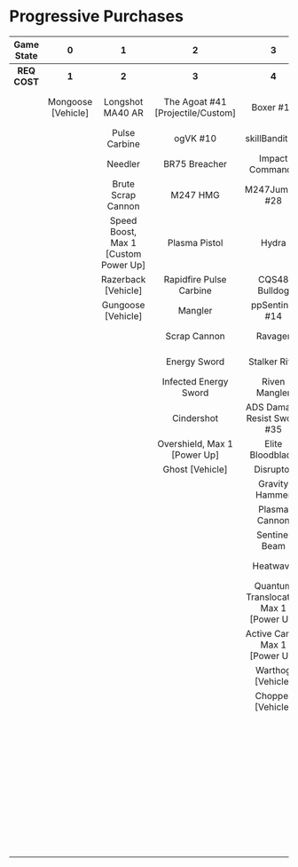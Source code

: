 # Progressive Purchases

| **Game State** |       **0**        |                **1**                 |               **2**               |                 **3**                  |                    **4**                    |                 **5**                  |                **6**                |                                           |                                      |
| :------------: | :----------------: | :----------------------------------: | :-------------------------------: | :------------------------------------: | :-----------------------------------------: | :------------------------------------: | :---------------------------------: | :---------------------------------------: | :----------------------------------: |
|  **REQ COST**  |       **1**        |                **2**                 |               **3**               |                 **4**                  |                    **5**                    |                 **6**                  |                **7**                |                   **8**                   |                **9**                 |
|                | Mongoose [Vehicle] |           Longshot MA40 AR           | The Agoat #41 [Projectile/Custom] |               Boxer #11                |             Whispered Truth #2              |  Ad Victorium #39 [Projectile/Custom]  |  Nornfang #13 [Projectile/Custom]   | Fast Shock Rocket #40 [Projectile/Custom] | Skewer Ultra #43 [Projectile/Custom] |
|                |                    |            Pulse Carbine             |             ogVK #10              |             skillBandit #7             |              M247-Striker #29               |              Heavy BR #6               | Blaze Hydra #38 [Projectile/Custom] |                                           |            Scorpion Tail             |
|                |                    |               Needler                |           BR75 Breacher           |            Impact Commando             |             Convergence Bulldog             |            Brutal Bandit #8            |        Jorge's Chaingun #30         |                                           |                                      |
|                |                    |          Brute Scrap Cannon          |             M247 HMG              |             M247Jumper #28             |                  M41 SPNKR                  |               S7 Sniper                |            FUStalker #18            |                                           |                                      |
|                |                    | Speed Boost, Max 1 [Custom Power Up] |           Plasma Pistol           |                 Hydra                  |             Blaze of Glory #12              |              M41 Tracker               |            Provoker #20             |                                           |                                      |
|                |                    |         Razerback [Vehicle]          |      Rapidfire Pulse Carbine      |             CQS48 Bulldog              |     Spike Hydra #37 [Projectile/Custom]     |             Pursuit Hydra              |       Charged Shock Rifle #22       |                                           |                                      |
|                |                    |          Gungoose [Vehicle]          |              Mangler              |             ppSentinel #14             |            Duelist Energy Sword             |           S7 Flexfire Sniper           |          Calcine Disruptor          |                                           |                                      |
|                |                    |                                      |           Scrap Cannon            |                Ravager                 |              Heavy Stalker #17              |            Striker Sidekick            |         Purging Shock Rifle         |                                           |                                      |
|                |                    |                                      |           Energy Sword            |             Stalker Rifle              |          Scrap Cannon (Answer) #31          |            Riven Sniper #46            |         PinpointCannon #34          |                                           |                                      |
|                |                    |                                      |       Infected Energy Sword       |             Riven Mangler              |               BurstCannon #32               |     Prophets Bane #36 [Third Type]     |             FUBeam #25              |                                           |                                      |
|                |                    |                                      |            Cindershot             |      ADS Damage Resist Sword #35       |             Bayonet Ravager #19             | Plasma Mangler #42 [Projectile/Custom] |           Guidedshot #26            |                                           |                                      |
|                |                    |                                      |   Overshield, Max 1 [Power Up]    |            Elite Bloodblade            |             Pulse Launcher #16              |            Fast Skewer #27             |          Wraith [Vehicle]           |                                           |                                      |
|                |                    |                                      |          Ghost [Vehicle]          |               Disruptor                |               H1 Mangler #23                |              Shock Rifle               |         Scorpion [Vehicle]          |                                           |                                      |
|                |                    |                                      |                                   |             Gravity Hammer             |            Charged Disruptor #21            |            Volatile Skewer             |                                     |                                           |                                      |
|                |                    |                                      |                                   |             Plasma Cannon              |                   Skewer                    |           Diminsher of Hope            |                                     |                                           |                                      |
|                |                    |                                      |                                   |             Sentinel Beam              |              Pinpoint Needler               |       FASTfire Pulse Carbine #15       |                                     |                                           |                                      |
|                |                    |                                      |                                   |                Heatwave                |             Stalker Rifle Ultra             |           BarrageCannon #33            |                                     |                                           |                                      |
|                |                    |                                      |                                   | Quantum Translocator, Max 1 [Power Up] |               Ravager Rebound               |          Arcane Sentinel Beam          |                                     |                                           |                                      |
|                |                    |                                      |                                   |     Active Camo, Max 1 [Power Up]      |            Unbound Plasma Pistol            |    Fuelshot #45 [Projectile/Custom]    |                                     |                                           |                                      |
|                |                    |                                      |                                   |           Warthog [Vehicle]            |               Rushdown Hammer               |             Wasp [Vehicle]             |                                     |                                           |                                      |
|                |                    |                                      |                                   |           Chopper [Vehicle]            |               Binary Beam #24               |           Banshee [Vehicle]            |                                     |                                           |                                      |
|                |                    |                                      |                                   |                                        |            Scatterbound Heatwave            |                                        |                                     |                                           |                                      |
|                |                    |                                      |                                   |                                        |            Backdraft Cindershot             |                                        |                                     |                                           |                                      |
|                |                    |                                      |                                   |                                        | Carpetbomb Heatwave #44 [Projectile/Custom] |                                        |                                     |                                           |                                      |
|                |                    |                                      |                                   |                                        |            Rocket Hog [Vehicle]             |                                        |                                     |                                           |                                      |
|                |                    |                                      |                                   |                                        |         Campaign Chopper [Vehicle]          |                                        |                                     |                                           |                                      |
|                |                    |                                      |                                   |                                        |                                             |                                        |                                     |                                           |                                      |
